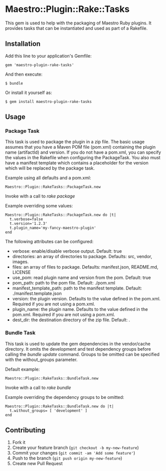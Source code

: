 # Maestro::Plugin::Rake::Tasks

This gem is used to help with the packaging of Maestro Ruby plugins. It provides tasks that can be instantiated and
used as part of a Rakefile.

## Installation

Add this line to your application's Gemfile:

    gem 'maestro-plugin-rake-tasks'

And then execute:

    $ bundle

Or install it yourself as:

    $ gem install maestro-plugin-rake-tasks

## Usage

### Package Task

This task is used to package the plugin in a zip file. The basic usage assumes that you have a Maven POM file (pom.xml)
containing the plugin name (artifactId) and version. If you do not have a pom.xml, you can specify the values in the
Rakefile when configuring the PackageTask. You also must have a manifest template which contains a placeholder for the
version which will be replaced by the package task.

Example using all defaults and a pom.xml:

```
Maestro::Plugin::RakeTasks::PackageTask.new
```

Invoke with a call to *rake package*

Example overriding some values:

```
Maestro::Plugin::RakeTasks::PackageTask.new do |t|
  t.verbose=false
  t.version='1.2.3'
  t.plugin_name='my-fancy-maestro-plugin'
end
```

The following attributes can be configured:

* verbose: enable/disable verbose output. Default: true
* directories: an array of directories to package. Defaults: src, vendor, images.
* files: an array of files to package. Defaults: manifest.json, README.md, LICENSE
* use_pom: read plugin name and version from the pom. Default: true
* pom_path: path to the pom file. Default: ./pom.xml
* manifest_template_path: path to the manifest template. Default: ./manifest.template.json
* version: the plugin version. Defaults to the value defined in the pom.xml. Required if you are not using a pom.xml.
* plugin_name: the plugin name. Defaults to the value defined in the pom.xml. Required if you are not using a pom.xml.
* dest_dir: the destination directory of the zip file. Default: .

### Bundle Task

This task is used to update the gem dependencies in the vendor/cache directory. It omits the development and test
dependency groups before calling the *bundle update* command. Groups to be omitted can be specified with the
without_groups parameter.

Default example:

```
Maestro::Plugin::RakeTasks::BundleTask.new
```

Invoke with a call to *rake bundle*

Example overriding the dependency groups to be omitted:

```
Maestro::Plugin::RakeTasks::BundleTask.new do |t|
  t.without_groups= [ 'development' ]
end
```


## Contributing

1. Fork it
2. Create your feature branch (`git checkout -b my-new-feature`)
3. Commit your changes (`git commit -am 'Add some feature'`)
4. Push to the branch (`git push origin my-new-feature`)
5. Create new Pull Request
